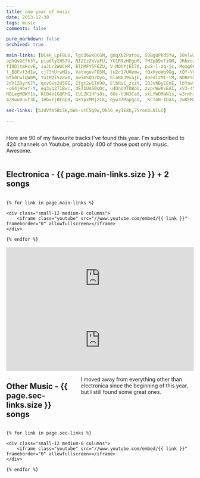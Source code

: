 ```yaml
---
title: one year of music
date: 2013-12-30
tags: music
comments: false

pure_markdown: false
archived: true

main-links: [DC4k_LpFBLU, lgc36wxQCGM, g0qX62Patoo, SDBgQPkd5Yw, 50vlw2P00oM,
aphQvGEfk3Y, piadty2HS7U, NI2IzZxVaFU, YU1R9zHEgpM, fMZpb9vfiOM, JRbvozrobSE, FF0kvYTTOro, uqmpEfESOP0, rc33KU-CEcI,
fI9DltmHcvE, iuJLr2WUCHM, BlhMFY5F6ZU, V-MOhYjEI70, pu8-l-zq-jc, Momg0O1iLNU, oTdAVd7KgNw, jGow4nmYkkA, DbSFQCXRda4,
l_B8Fvf3dIw, cj73hUrwM1s, VatngevFD5M, lu2c17UHemw, fQxHyoWp9Gg, tQY-Vyuou9k, H69MrTPLebc, yrO2HlpvmXs, C0u4juhmFOc,
6tb0CwlQW0M, Yu1M2i5z8x0, awimSQD2Dyo, bloBbJ9vajE, doedi2MI-iM, NDRF9x2sz7s, 2jWAe_Jz6FM, iPGPbbv9hGk, M_ZI4y2F_uo,
2dV1ZOyrK7Y, qcvCws2U5EE, 2lgt2w1TK90, ElbRvE_zxzY, IDJvhByCEnE, lbYawYD3yHg, C6f9d0Ff0uQ, rwG39LNbT0A, tQhMNxBErhM, wHp3CeoZAw4, BLwahmEhlj0, HqkjvFpBscg, rcYACfNOY0E, BhyHLc85hJU, dhxQUp45xWk, wewjMEYTLZY, sXQVicNodMw, Q_YnRWARhwo,
-o64jHbef-Y, eq3yq2T1Bwc, dE71UAS0qOc, u4Dno4TDBoU, zvprWwKvEAI, xV3-45m9Q2M, 7NO2AJJcpO0, UkTkOutsXXU, hrfHlDlExlU,
NBLegMBWYIo, KCB4V1GQRhQ, CULZK1HFs8s, 6Oc-t3N3Ca0, skLfWOMaN1s, w3rnhsi2QBg, QF9edDGgvEs, qT0iQRjHbW4, -xfKU31v3Hc,
4ZHwu0uut3k, 1HbxYjBEop0, DXYpxMMjzCk, qyw37MapgcU, _KCToN-IOas, 2wKEMXtl7og, grBhcqyJTF8]

sec-links: [bJdVfmSBLSk,bWx-vtCSg0w,Ok56_eyIE8k,7SronbLNILU]

---
```


<div class="row">
    <div class="small-12 columns">
        <p>
        	Here are 90 of my favourite tracks I've found this year. I'm subscribed to 424 channels on Youtube, probably 400 of those post only music. Awesome.
        </p>
    </div>
</div>

<div class="row">
    <div class="small-12 columns">
    	<h2>
    		Electronica - {{ page.main-links.size }} + 2 songs
    	</h2>
    </div>
</div>

<div class="row">

    {% for link in page.main-links %}

    <div class="small-12 medium-6 columns">
        <iframe class="youtube" src="//www.youtube.com/embed/{{ link }}" frameborder="0" allowfullscreen></iframe>
    </div>

    {% endfor %}

</div>

<div class="row">
    <div class="small-12 columns">
        <iframe width="100%" height="166" scrolling="no" frameborder="no" src="https://w.soundcloud.com/player/?url=https%3A//api.soundcloud.com/tracks/112093356&amp;color=ff6600&amp;auto_play=false&amp;show_artwork=true"></iframe>
    </div>
    <div class="small-12 columns">
        <iframe width="100%" height="166" scrolling="no" frameborder="no" src="https://w.soundcloud.com/player/?url=https%3A//api.soundcloud.com/tracks/78027702&amp;color=ff6600&amp;auto_play=false&amp;show_artwork=true"></iframe>
    </div>
</div>

<div class="row">
    <div class="small-12 columns">
    	<h2>
    		Other Music - {{ page.sec-links.size }} songs
    	</h2>
    	<p>
    		I moved away from everything other than electronica since the beginning of this year, but I still found some great ones.
    	</p>
    </div>
</div>

<div class="row">

	{% for link in page.sec-links %}

    <div class="small-12 medium-6 columns">
    	<iframe class="youtube" src="//www.youtube.com/embed/{{ link }}" frameborder="0" allowfullscreen></iframe>
    </div>

    {% endfor %}

</div>
